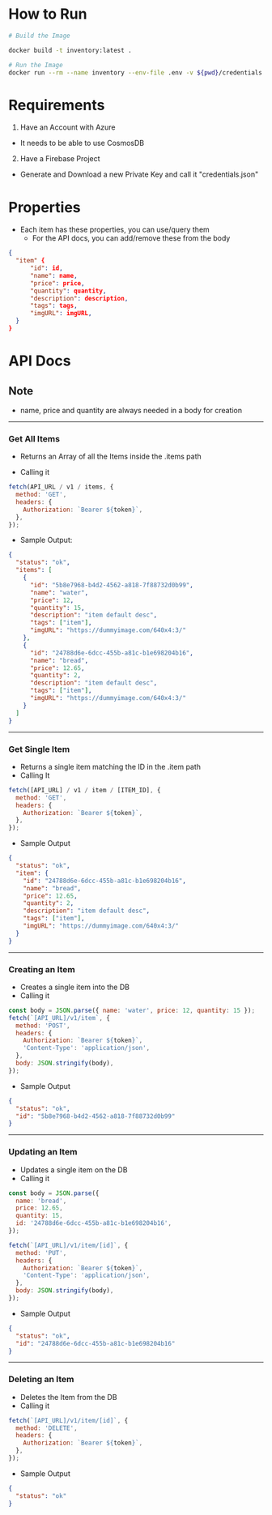 # How to Run

```bash
# Build the Image

docker build -t inventory:latest .

# Run the Image
docker run --rm --name inventory --env-file .env -v ${pwd}/credentials.json:/app/credentials.json  -p 8080:8080 inventory:latest

```

# Requirements

1. Have an Account with Azure

- It needs to be able to use CosmosDB

2. Have a Firebase Project

- Generate and Download a new Private Key and call it "credentials.json"

# Properties

- Each item has these properties, you can use/query them
  - For the API docs, you can add/remove these from the body

```json
{
  "item" {
      "id": id,
      "name": name,
      "price": price,
      "quantity": quantity,
      "description": description,
      "tags": tags,
      "imgURL": imgURL,
  }
}
```

# API Docs

## Note

- name, price and quantity are always needed in a body for creation

---

### Get All Items

- Returns an Array of all the Items inside the .items path

- Calling it

```js
fetch(API_URL / v1 / items, {
  method: 'GET',
  headers: {
    Authorization: `Bearer ${token}`,
  },
});
```

- Sample Output:

```json
{
  "status": "ok",
  "items": [
    {
      "id": "5b8e7968-b4d2-4562-a818-7f88732d0b99",
      "name": "water",
      "price": 12,
      "quantity": 15,
      "description": "item default desc",
      "tags": ["item"],
      "imgURL": "https://dummyimage.com/640x4:3/"
    },
    {
      "id": "24788d6e-6dcc-455b-a81c-b1e698204b16",
      "name": "bread",
      "price": 12.65,
      "quantity": 2,
      "description": "item default desc",
      "tags": ["item"],
      "imgURL": "https://dummyimage.com/640x4:3/"
    }
  ]
}
```

---

### Get Single Item

- Returns a single item matching the ID in the .item path
- Calling It

```js
fetch([API_URL] / v1 / item / [ITEM_ID], {
  method: 'GET',
  headers: {
    Authorization: `Bearer ${token}`,
  },
});
```

- Sample Output

```json
{
  "status": "ok",
  "item": {
    "id": "24788d6e-6dcc-455b-a81c-b1e698204b16",
    "name": "bread",
    "price": 12.65,
    "quantity": 2,
    "description": "item default desc",
    "tags": ["item"],
    "imgURL": "https://dummyimage.com/640x4:3/"
  }
}
```

---

### Creating an Item

- Creates a single item into the DB
- Calling it

```js
const body = JSON.parse({ name: 'water', price: 12, quantity: 15 });
fetch(`[API_URL]/v1/item`, {
  method: 'POST',
  headers: {
    Authorization: `Bearer ${token}`,
    'Content-Type': 'application/json',
  },
  body: JSON.stringify(body),
});
```

- Sample Output

```json
{
  "status": "ok",
  "id": "5b8e7968-b4d2-4562-a818-7f88732d0b99"
}
```

---

### Updating an Item

- Updates a single item on the DB
- Calling it

```js
const body = JSON.parse({
  name: 'bread',
  price: 12.65,
  quantity: 15,
  id: '24788d6e-6dcc-455b-a81c-b1e698204b16',
});

fetch(`[API_URL]/v1/item/[id]`, {
  method: 'PUT',
  headers: {
    Authorization: `Bearer ${token}`,
    'Content-Type': 'application/json',
  },
  body: JSON.stringify(body),
});
```

- Sample Output

```json
{
  "status": "ok",
  "id": "24788d6e-6dcc-455b-a81c-b1e698204b16"
}
```

---

### Deleting an Item

- Deletes the Item from the DB
- Calling it

```js
fetch(`[API_URL]/v1/item/[id]`, {
  method: 'DELETE',
  headers: {
    Authorization: `Bearer ${token}`,
  },
});
```

- Sample Output

```json
{
  "status": "ok"
}
```
